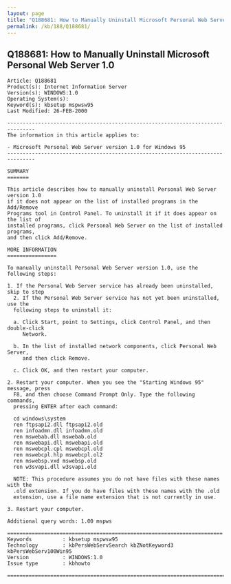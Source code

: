 ```yaml
---
layout: page
title: "Q188681: How to Manually Uninstall Microsoft Personal Web Server 1.0"
permalink: /kb/188/Q188681/
---
```


## Q188681: How to Manually Uninstall Microsoft Personal Web Server 1.0

	Article: Q188681
	Product(s): Internet Information Server
	Version(s): WINDOWS:1.0
	Operating System(s): 
	Keyword(s): kbsetup mspwsw95
	Last Modified: 26-FEB-2000
	
	-------------------------------------------------------------------------------
	The information in this article applies to:
	
	- Microsoft Personal Web Server version 1.0 for Windows 95 
	-------------------------------------------------------------------------------
	
	SUMMARY
	=======
	
	This article describes how to manually uninstall Personal Web Server version 1.0
	if it does not appear on the list of installed programs in the Add/Remove
	Programs tool in Control Panel. To uninstall it if it does appear on the list of
	installed programs, click Personal Web Server on the list of installed programs,
	and then click Add/Remove.
	
	MORE INFORMATION
	================
	
	To manually uninstall Personal Web Server version 1.0, use the following steps:
	
	1. If the Personal Web Server service has already been uninstalled, skip to step
	  2. If the Personal Web Server service has not yet been uninstalled, use the
	  following steps to uninstall it:
	
	  a. Click Start, point to Settings, click Control Panel, and then double-click
	     Network.
	
	  b. In the list of installed network components, click Personal Web Server,
	     and then click Remove.
	
	  c. Click OK, and then restart your computer.
	
	2. Restart your computer. When you see the "Starting Windows 95" message, press
	  F8, and then choose Command Prompt Only. Type the following commands,
	  pressing ENTER after each command:
	
	  cd windows\system
	  ren ftpsapi2.dll ftpsapi2.old
	  ren infoadmn.dll infoadmn.old
	  ren mswebab.dll mswebab.old
	  ren mswebapi.dll mswebapi.old
	  ren mswebcpl.cpl mswebcpl.old
	  ren mswebcpl.hlp mswebcpl.ol2
	  ren mswebsp.vxd mswebsp.old
	  ren w3svapi.dll w3svapi.old
	
	  NOTE: This procedure assumes you do not have files with these names with the
	  .old extension. If you do have files with these names with the .old
	  extension, use a file name extension that is not currently in use.
	
	3. Restart your computer.
	
	Additional query words: 1.00 mspws
	
	======================================================================
	Keywords          : kbsetup mspwsw95 
	Technology        : kbPersWebServSearch kbZNotKeyword3 kbPersWebServ100Win95
	Version           : WINDOWS:1.0
	Issue type        : kbhowto
	
	=============================================================================
	
